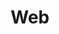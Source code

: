 ---
title: Web
layout: tag
author_profile: false
taxonomy: Defense Evasion
permalink: /detections/web
sidebar:
  nav: "detections"
---